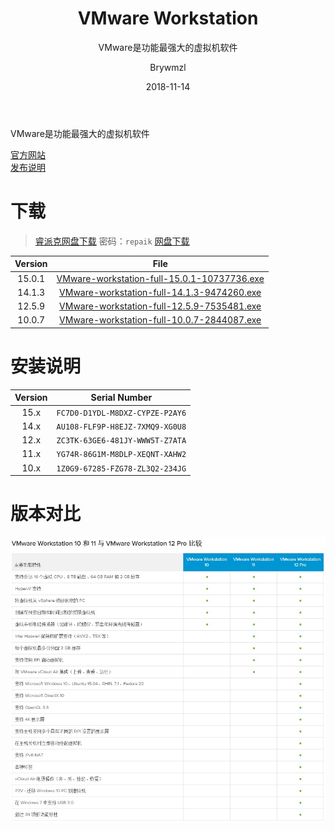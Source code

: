 ﻿---
layout:     post
title:      VMware Workstation
subtitle:   VMware是功能最强大的虚拟机软件
date:       2018-11-14
author:     Brywmzl
header-img: img/VMware/bg.jpg
catalog: true
tags: [VMware Workstation,虚拟机]
categories: []
---
VMware是功能最强大的虚拟机软件

<!--more-->

[官方网站](http://www.vmware.com)  
[发布说明](https://docs.vmware.com/cn/VMware-Workstation-Pro/index.html)  

# 下载
> [睿派克网盘下载](https://eyun.baidu.com/s/3jI8WaBc) 密码：`repaik`
> [网盘下载](https://pan.baidu.com/s/1PStHkznUpYCoj8lyBeo0OQ)

|Version|File|
|:-:|:-:|
|15.0.1|[VMware-workstation-full-15.0.1-10737736.exe](http://download3.vmware.com/software/wkst/file/VMware-workstation-full-15.0.1-10737736.exe)|
|14.1.3|[VMware-workstation-full-14.1.3-9474260.exe](http://download3.vmware.com/software/wkst/file/VMware-workstation-full-14.1.3-9474260.exe)|
|12.5.9|[VMware-workstation-full-12.5.9-7535481.exe](https://download3.vmware.com/software/wkst/file/VMware-workstation-full-12.5.9-7535481.exe)|
|10.0.7|[VMware-workstation-full-10.0.7-2844087.exe](https://download3.vmware.com/software/wkst/file/VMware-workstation-full-10.0.7-2844087.exe)|

# 安装说明

|Version|Serial Number|
|:-:|:-:|
|15.x|`FC7D0-D1YDL-M8DXZ-CYPZE-P2AY6`|
|14.x|`AU108-FLF9P-H8EJZ-7XMQ9-XG0U8`|
|12.x|`ZC3TK-63GE6-481JY-WWW5T-Z7ATA`|
|11.x|`YG74R-86G1M-M8DLP-XEQNT-XAHW2`|
|10.x|`1Z0G9-67285-FZG78-ZL3Q2-234JG`|

# 版本对比
![](/img/VMware/vmware10.11.12.jpg)  